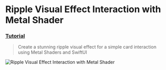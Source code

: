 # Ripple Visual Effect Interaction with Metal Shader
 ### [Tutorial](https://designcode.io/swiftui-handbook-ripple-visual-effect)
> Create a stunning ripple visual effect for a simple card interaction using Metal Shaders and SwiftUI

![Ripple Visual Effect Interaction with Metal Shader](https://github.com/user-attachments/assets/60d40428-d13f-47e6-9d3e-8d2c8d72a500)
 